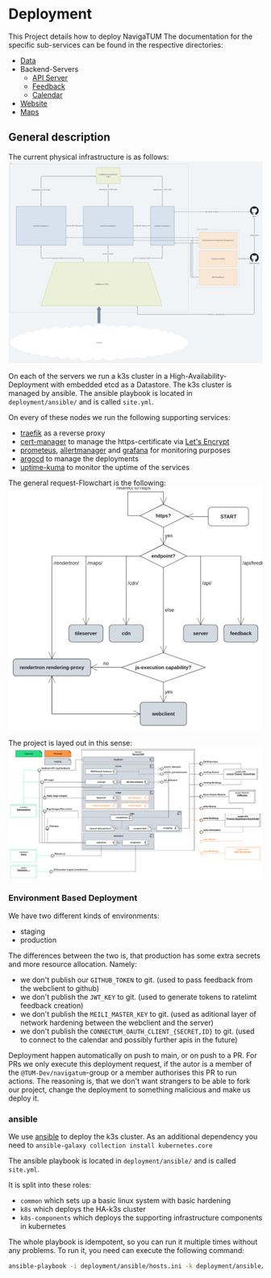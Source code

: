 # Deployment

This Project details how to deploy NavigaTUM
The documentation for the specific sub-services can be found in the respective directories:

- [Data](../data/README.md)
- Backend-Servers
  - [API Server](../server/main-api/README.md)
  - [Feedback](../server/feedback/README.md)
  - [Calendar](../server/calendar/README.md)
- [Website](../webclient/README.md)
- [Maps](../map/README.md)

## General description

The current physical infrastructure is as follows:
![Infrastructure diagram](../resources/deployment/GlobalLayout.png)

On each of the servers we run a k3s cluster in a High-Availability-Deployment with embedded etcd as a Datastore.
The k3s cluster is managed by ansible.
The ansible playbook is located in `deployment/ansible/` and is called `site.yml`.

On every of these nodes we run the following supporting services:

- [traefik](https://traefik.io/) as a reverse proxy
- [cert-manager](https://cert-manager.io/) to manage the https-certificate via [Let's Encrypt](https://letsencrypt.org/)
- [prometeus](https://prometheus.io/), [allertmanager](https://prometheus.io/docs/alerting/latest/alertmanager/)
  and [grafana](https://grafana.com/) for monitoring purposes
- [argocd](https://argo-cd.readthedocs.io/) to manage the deployments
- [uptime-kuma](https://github.com/louislam/uptime-kuma) to monitor the uptime of the services

The general request-Flowchart is the following:  
![Flowchart, on how the requests are routed](../resources/deployment/Flowchart.png)

The project is layed out in this sense:  
![deployment diagram, of how the different components interact](../resources/deployment/Deployment_Overview.png)

### Environment Based Deployment

We have two different kinds of environments:

- staging
- production

The differences between the two is, that production has some extra secrets and more resource allocation.
Namely:

- we don't publish our `GITHUB_TOKEN` to git. (used to pass feedback from the webclient to github)
- we don't publish the `JWT_KEY` to git. (used to generate tokens to ratelimt feedback creation)
- we don't publish the `MEILI_MASTER_KEY` to git. (used as aditional layer of network hardening between the webclient
  and the server)
- we don't publish the `CONNECTUM_OAUTH_CLIENT_{SECRET,ID}` to git. (used to connect to the calendar and possibly
  further apis in the future)

Deployment happen automatically on push to main, or on push to a PR.
For PRs we only execute this deployment request, if the autor is a member of the `@TUM-Dev/navigatum`-group or a member
authorises this PR to run actions.
The reasoning is, that we don't want strangers to be able to fork our project, change the deployment to something
malicious and make us deploy it.

### ansible

We use [ansible](https://www.ansible.com/) to deploy the k3s cluster.
As an additional dependency you need to `ansible-galaxy collection install kubernetes.core`

The ansible playbook is located in `deployment/ansible/` and is called `site.yml`.

It is split into these roles:

- `common` which sets up a basic linux system with basic hardening
- `k8s` which deploys the HA-k3s cluster
- `k8s-components` which deploys the supporting infrastructure components in kubernetes

The whole playbook is idempotent, so you can run it multiple times without any problems.
To run it, you need can execute the following command:

```bash
ansible-playbook -i deployment/ansible/hosts.ini -k deployment/ansible/site.yml
```
